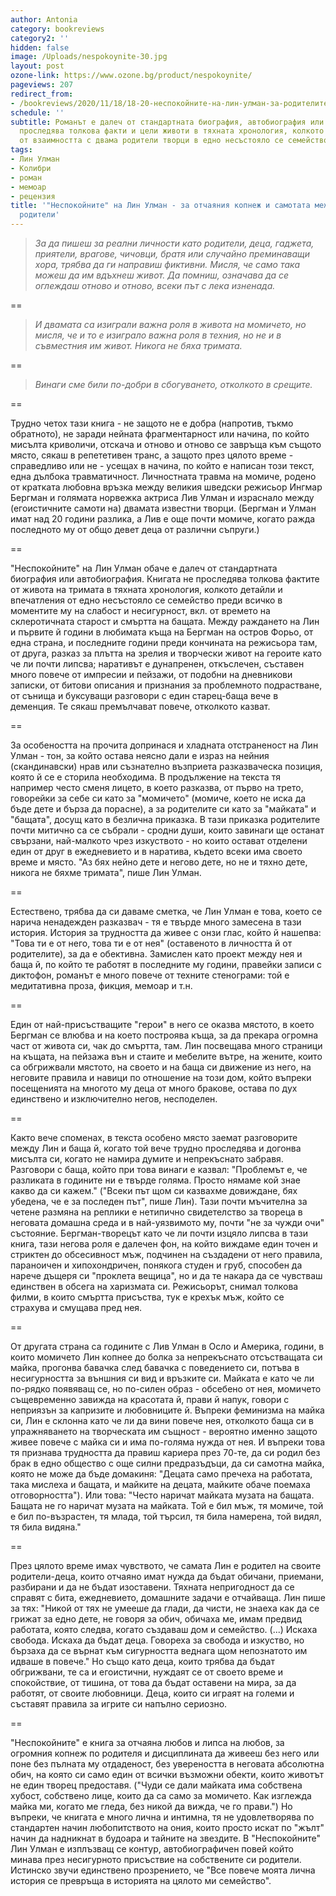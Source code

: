 ```yaml
---
author: Antonia
category: bookreviews
category2: ''
hidden: false
image: /Uploads/nespokoynite-30.jpg
layout: post
ozone-link: https://www.ozone.bg/product/nespokoynite/
pageviews: 207
redirect_from:
- /bookreviews/2020/11/18/18-20-неспокойните-на-лин-улман-за-родителите-деца-и-децата-които-нямат-търпение-да-пораснат
schedule: ''
subtitle: Романът е далеч от стандартната биография, автобиография или мемоар и не
  проследява толкова факти и цели животи в тяхната хронология, колкото дребните детайли
  от взаимността с двама родители творци в едно несъстояло се семейство
tags:
- Лин Улман
- Колибри
- роман
- мемоар
- рецензия
title: '"Неспокойните" на Лин Улман - за отчаяния копнеж и самотата между прочути
  родители'
---
```


> *За да пишеш за реални личности като родители, деца, гаджета, приятели, врагове, чичовци, братя или
> случайно преминаващи хора, трябва да ги направиш фиктивни. Мисля, че само така можеш да им вдъхнеш живот. Да помниш, означава да се оглеждаш отново и отново, всеки път с лека изненада.*

\==

> *И двамата са изиграли важна роля в живота на момичето, но мисля, че и то е изиграло важна роля в техния, но не и в съвместния им живот. Никога не бяха тримата.*

\==

> *Винаги сме били по-добри в сбогуването, отколкото в срещите.*

\==

Трудно четох тази книга - не защото не е добра (напротив, тъкмо обратното), не заради нейната фрагментарност или начина, по който мисълта криволичи, отскача и отново и отново се завръща към същото място, сякаш в репететивен транс, а защото през цялото време - справедливо или не - усещах в начина, по който е написан този текст, една дълбока травматичност. Личностната травма на момиче, родено от кратката любовна връзка между великия шведски режисьор Ингмар Бергман и голямата норвежка актриса Лив Улман и израснало между (егоистичните самоти на) двамата известни творци. (Бергман и Улман имат над 20 години разлика, а Лив е още почти момиче, когато ражда последното му от общо девет деца от различни съпруги.)

\==

"Неспокойните" на Лин Улман обаче е далеч от стандартната биография или автобиография. Книгата не проследява толкова фактите от живота на тримата в тяхната хронология, колкото детайли и впечатления от едно несъстояло се семейство преди всичко в моментите му на слабост и несигурност, вкл. от времето на склеротичната старост и смъртта на бащата. Между раждането на Лин и първите й години в любимата къща на Бергман на остров Форьо, от една страна, и последните години преди кончината на режисьора там, от друга, разказ за плътта на зрелия и творчески живот на героите като че ли почти липсва; наративът е дунапренен, откъслечен, съставен много повече от импресии и пейзажи, от подобни на дневникови записки, от битови описания и признания за проблемното подрастване, от сънища и буксуващи разговори с един старец-баща вече в деменция. Те сякаш премълчават повече, отколкото казват. 

\==

За особеността на прочита допринася и хладната отстраненост на Лин Улман - тон, за който остава неясно дали е израз на нейния (скандинавски) нрав или съзнателно възприета разказваческа позиция, която й се е сторила необходима. В продължение на текста тя например често сменя лицето, в което разказва, от първо на трето, говорейки за себе си като за "момичето" (момиче, което не иска да бъде дете и бърза да порасне), а за родителите си като за "майката" и "бащата", досущ като в безлична приказка. В тази приказка родителите почти митично са се събрали - сродни души, които завинаги ще останат свързани, най-малкото чрез изкуството - но които остават отделени един от друг в ежедневието и в наратива, където всеки има своето време и място. "Аз бях нейно дете и негово дете, но не и тяхно дете, никога не бяхме тримата", пише Лин Улман.

\==

Естествено, трябва да си даваме сметка, че Лин Улман е това, което се нарича ненадежден разказвач - тя е твърде много замесена в тази история. История за трудността да живее с онзи глас, който й нашепва: "Това ти е от него, това ти е от нея" (оставеното в личността й от родителите), за да е обективна. Замислен като проект между нея и баща й, по който те работят в последните му години, правейки записи с диктофон, романът е много повече от техните стенограми: той е медитативна проза, фикция, мемоар и т.н.

\==

Един от най-присъстващите "герои" в него се оказва мястото, в което Бергман се влюбва и на което построява къща, за да прекара огромна част от живота си, чак до смъртта, там. Лин посвещава много страници на къщата, на пейзажа вън и стаите и мебелите вътре, на жените, които са обгрижвали мястото, на своето и на баща си движение из него, на неговите правила и навици по отношение на този дом, който въпреки посещенията на многото му деца от много бракове, остава по дух единствено и изключително негов, несподелен. 

\==

Както вече споменах, в текста особено място заемат разговорите между Лин и баща й, когато той вече трудно проследява и догонва мисълта си, когато не намира думите и непрекъснато забравя. Разговори с баща, който при това винаги е казвал: "Проблемът е, че разликата в годините ни е твърде голяма. Просто нямаме кой знае какво да си кажем." ("Всеки път щом си казвахме довиждане, бях убедена, че е за последен път", пише Лин). Тази почти мъчителна за четене размяна на реплики е нетипично свидетелство за твореца в неговата домашна среда и в най-уязвимото му, почти "не за чужди очи" състояние. Бергман-творецът като че ли почти изцяло липсва в тази книга, тази негова роля е далечен фон, на който виждаме един точен и стриктен до обсесивност мъж, подчинен на създадени от него правила, параноичен и хипохондричен, понякога студен и груб, способен да нарече дъщеря си "проклета вещица", но и да те накара да се чувстваш единствен в обсега на харизмата си. Режисьорът, снимал толкова филми, в които смъртта присъства, тук е крехък мъж, който се страхува и смущава пред нея.

\==

От другата страна са годините с Лив Улман в Осло и Америка, години, в които момичето Лин копнее до болка за непрекъснато отсъстващата си майка, прогонва бавачка след бавачка с поведението си, потъва в несигурността за външния си вид и връзките си. Майката е като че ли по-рядко появяващ се, но по-силен образ - обсебено от нея, момичето същевременно завижда на красотата й, прави й напук, говори с неприязън за капризите и любовниците й. Въпреки феминизма на майка си, Лин е склонна като че ли да вини повече нея, отколкото баща си в упражняването на творческата им същност - вероятно именно защото живее повече с майка си и има по-голяма нужда от нея. И въпреки това тя признава трудността да правиш кариера през 70-те, да си родил без брак в едно общество с още силни предразъдъци, да си самотна майка, която не може да бъде домакиня: "Децата само пречеха на работата, така мислеха и бащата, и майките на децата, майките обаче поемаха отговорността"). Или това: "Често наричат майката музата на бащата. Бащата не го наричат музата на майката. Той е бил мъж, тя момиче, той е бил по-възрастен, тя млада, той търсил, тя била намерена, той видял, тя била видяна." 

\==

През цялото време имах чувството, че самата Лин е родител на своите родители-деца, които отчаяно имат нужда да бъдат обичани, приемани, разбирани и да не бъдат изоставени. Тяхната непригодност да се справят с бита, ежедневието, домашните задачи е отчайваща. Лин пише за тях: "Никой от тях не умееше да глади, да чисти, не знаеха как да се грижат за едно дете, не говоря за обич, обичаха ме, имам предвид работата, която следва, когато създаваш дом и семейство. (...) Искаха свобода. Искаха да бъдат деца. Говореха за свобода и изкуство, но бързаха да се върнат към сигурността веднага щом непознатото им идваше в повече." Но също като деца, които трябва да бъдат обгрижвани, те са и егоистични, нуждаят се от своето време и спокойствие, от тишина, от това да бъдат оставени на мира, за да работят, от своите любовници. Деца, които си играят на големи и съставят правила за игрите си напълно сериозно. 

\==

"Неспокойните" е книга за отчаяна любов и липса на любов, за огромния копнеж по родителя и дисциплината да живееш без него или поне без пълната му отдаденост, без увереността в неговата абсолютна обич, на която си само един от всички възможни обекти, които животът не един творец предоставя. ("Чуди се дали майката има собствена хубост, собствено лице, които да са само за момичето. Как изглежда майка ми, когато ме гледа, без никой да вижда, че го прави.") Но въпреки, че книгата е много лична и интимна, тя не удовлетворява по стандартен начин любопитството на ония, които просто искат по "жълт" начин да надникнат в будоара и тайните на звездите.  В "Неспокойните" Лин Улман е изплъзващ се контур, автобиографичен повей който минава през несигурното присъствие на собствените си родители. Истинско звучи единствено прозрението, че "Все повече моята лична история се превръща в историята на цялото ми семейство".